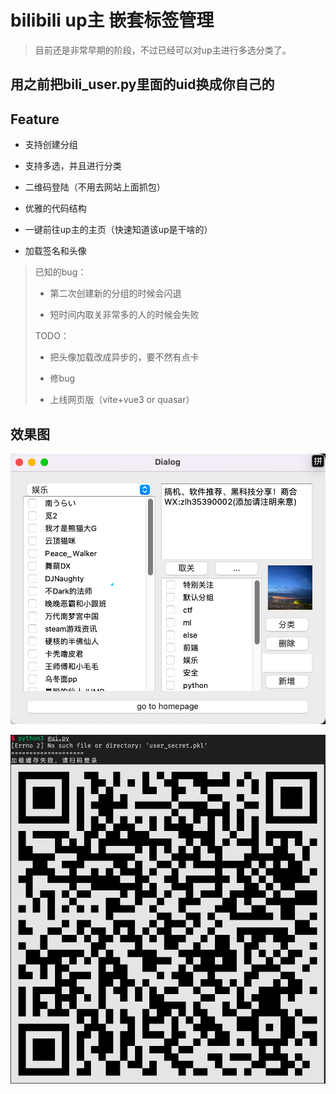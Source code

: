# bilibili up主 嵌套标签管理

> 目前还是非常早期的阶段，不过已经可以对up主进行多选分类了。

## 用之前把bili_user.py里面的uid换成你自己的

## Feature

- 支持创建分组

- 支持多选，并且进行分类

- 二维码登陆（不用去网站上面抓包）

- 优雅的代码结构

- 一键前往up主的主页（快速知道该up是干啥的）

- 加载签名和头像

> 已知的bug：
> 
> - 第二次创建新的分组的时候会闪退
> 
> - 短时间内取关非常多的人的时候会失败
> 
> TODO：
> 
> - 把头像加载改成异步的，要不然有点卡
> 
> - 修bug
> 
> - 上线网页版（vite+vue3 or quasar）

## 效果图

![](pics/64C6DA7C-5B78-457B-801A-12274661E97E.png)

![](pics/BA748592-15CD-48F5-8E64-984B514A91BF.png)